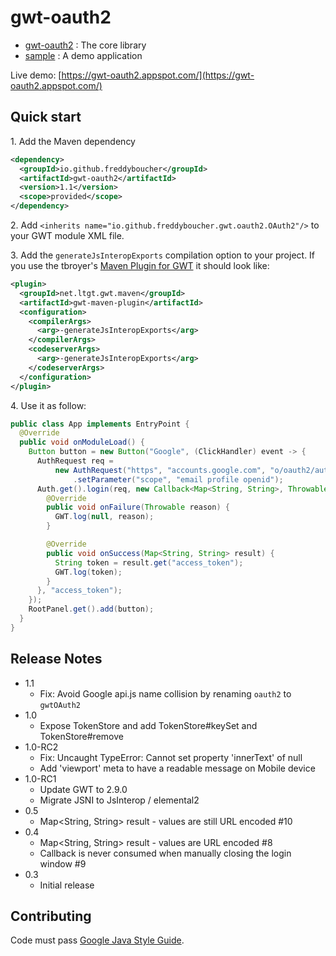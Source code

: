gwt-oauth2
==========

* [gwt-oauth2](gwt-oauth2) : The core library
* [sample](sample) : A demo application

Live demo: [https://gwt-oauth2.appspot.com/](https://gwt-oauth2.appspot.com/)

Quick start
-------------

1\. Add the Maven dependency
```xml
<dependency>
  <groupId>io.github.freddyboucher</groupId>
  <artifactId>gwt-oauth2</artifactId>
  <version>1.1</version>
  <scope>provided</scope>
</dependency>
```

2\. Add `<inherits name="io.github.freddyboucher.gwt.oauth2.OAuth2"/>` to your GWT module XML file.

3\. Add the `generateJsInteropExports` compilation option to your project. 
If you use the tbroyer's [Maven Plugin for GWT](https://tbroyer.github.io/gwt-maven-plugin/) it should look like:
```xml
<plugin>
  <groupId>net.ltgt.gwt.maven</groupId>
  <artifactId>gwt-maven-plugin</artifactId>
  <configuration>
    <compilerArgs>
      <arg>-generateJsInteropExports</arg>
    </compilerArgs>
    <codeserverArgs>
      <arg>-generateJsInteropExports</arg>
    </codeserverArgs>
  </configuration>
</plugin>
```

4\. Use it as follow:
```java
public class App implements EntryPoint {
  @Override
  public void onModuleLoad() {
    Button button = new Button("Google", (ClickHandler) event -> {
      AuthRequest req =
          new AuthRequest("https", "accounts.google.com", "o/oauth2/auth", "GOOGLE_CLIENT_ID")
              .setParameter("scope", "email profile openid");
      Auth.get().login(req, new Callback<Map<String, String>, Throwable>() {
        @Override
        public void onFailure(Throwable reason) {
          GWT.log(null, reason);
        }

        @Override
        public void onSuccess(Map<String, String> result) {
          String token = result.get("access_token");
          GWT.log(token);
        }
      }, "access_token");
    });
    RootPanel.get().add(button);
  }
}
```

Release Notes
-------------
- 1.1
    - Fix: Avoid Google api.js name collision by renaming `oauth2` to `gwtOAuth2`
- 1.0
    - Expose TokenStore and add TokenStore#keySet and TokenStore#remove
- 1.0-RC2
    - Fix: Uncaught TypeError: Cannot set property 'innerText' of null
    - Add 'viewport' meta to have a readable message on Mobile device
- 1.0-RC1
    - Update GWT to 2.9.0
    - Migrate JSNI to JsInterop / elemental2
- 0.5
    - Map<String, String> result - values are still URL encoded #10
- 0.4
    - Map<String, String> result - values are URL encoded #8
    - Callback is never consumed when manually closing the login window #9
- 0.3
    - Initial release

Contributing
-------------

Code must pass [Google Java Style Guide](https://checkstyle.sourceforge.io/styleguides/google-java-style-20180523/javaguide.html).
